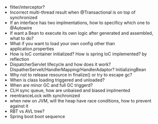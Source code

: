 * filter/interceptor?
* Incorrect multi-thread result when @Transactional is on top of synchronized
* If an interface has two implmentations, how to specificy which one to @Autowire
* If want a Bean to execute its own logic after generated and assembled, what to do?
* What if you want to load your own config other than application.properties
* How is IoC container initialized? How is spring IoC implemented? by reflection
* DispatcherServlet lifecycle and how does it work? DispatherServelt/HandlerMapping/HandlerAdaptor? InitializingBean
* Why not to release resource in finalize() or try to escape gc? 
* When is class loading triggered and unloaded?
* When are minor GC and full GC triggerd?
* CLH sync queue, how are unbaised and biased implmented
* reentranceLock with synchronized
* when new on JVM, will the heap have race conditions, how to prevent against it
* RBT vs AVL tree?
* Spring boot boot sequence

